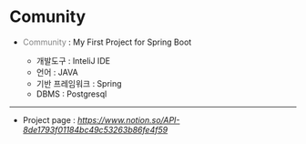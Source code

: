 # Comunity

- <span style="color:grey">Community</span> : My First Project for Spring Boot 

  - 개발도구 : InteliJ IDE
  - 언어 : JAVA
  - 기반 프레임워크 : Spring
  - DBMS : Postgresql
***
- Project page : <i>https://www.notion.so/API-8de1793f01184bc49c53263b86fe4f59</i>


